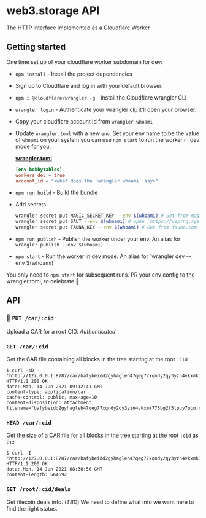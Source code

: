 # web3.storage API

The HTTP interface implemented as a Cloudflare Worker

## Getting started

One time set up of your cloudflare worker subdomain for dev:

- `npm install` - Install the project dependencies
- Sign up to Cloudflare and log in with your default browser.
- `npm i @cloudflare/wrangler -g` - Install the Cloudflare wrangler CLI
- `wrangler login` - Authenticate your wrangler cli; it'll open your browser.
- Copy your cloudflare account id from `wrangler whoami`
- Update `wrangler.toml` with a new `env`. Set your env name to be the value of `whoami` on your system you can use `npm start` to run the worker in dev mode for you.

    [**wrangler.toml**](./wrangler.toml)

    ```toml
    [env.bobbytables]
    workers_dev = true
    account_id = "<what does the `wrangler whoami` say>"
    ```

- `npm run build` - Build the bundle
- Add secrets

    ```sh
    wrangler secret put MAGIC_SECRET_KEY --env $(whoami) # Get from magic.link account
    wrangler secret put SALT --env $(whoami) # open `https://csprng.xyz/v1/api` in the browser and use the value of `Data`
    wrangler secret put FAUNA_KEY --env $(whoami) # Get from fauna.com after creating a dev DB
    ```

- `npm run publish` - Publish the worker under your env. An alias for `wrangler publish --env $(whoami)`
- `npm start` - Run the worker in dev mode. An alias for `wrangler dev --env $(whoami)

You only need to `npm start` for subsequent runs. PR your env config to the wrangler.toml, to celebrate 🎉

## API

### 🔐 `PUT /car/:cid`

Upload a CAR for a root CID. _Authenticated_

### `GET /car/:cid`

Get the CAR file containing all blocks in the tree starting at the root `:cid`

```console
$ curl -sD - 'http://127.0.0.1:8787/car/bafybeidd2gyhagleh47qeg77xqndy2qy3yzn4vkxmk775bg2t5lpuy7pcu'
HTTP/1.1 200 OK
date: Mon, 14 Jun 2021 09:12:41 GMT
content-type: application/car
cache-control: public, max-age=10
content-disposition: attachment; filename="bafybeidd2gyhagleh47qeg77xqndy2qy3yzn4vkxmk775bg2t5lpuy7pcu.car"
```

### `HEAD /car/:cid`

Get the size of a CAR file for all blocks in the tree starting at the root `:cid` as the

```console
$ curl -I 'http://127.0.0.1:8787/car/bafybeidd2gyhagleh47qeg77xqndy2qy3yzn4vkxmk775bg2t5lpuy7pcu'
HTTP/1.1 200 OK
date: Mon, 14 Jun 2021 08:30:56 GMT
content-length: 564692
```

### `GET /root/:cid/deals`

Get filecoin deals info. (_TBD_) We need to define what info we want here to find the right status.
